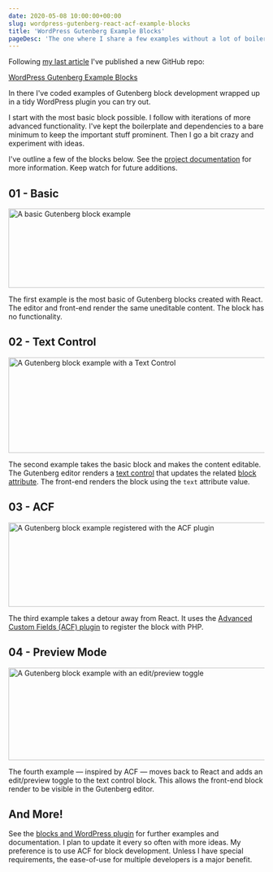 ```yaml
---
date: 2020-05-08 10:00:00+00:00
slug: wordpress-gutenberg-react-acf-example-blocks
title: 'WordPress Gutenberg Example Blocks'
pageDesc: 'The one where I share a few examples without a lot of boilerplate.'
---
```


Following [my last article](/2020/04/24/wordpress-gutenberg-react-and-advanced-custom-fields/) I've published a new GitHub repo:

[WordPress Gutenberg Example Blocks](https://github.com/dbushell/dbushell-gutenberg-example)

In there I've coded examples of Gutenberg block development wrapped up in a tidy WordPress plugin you can try out.

I start with the most basic block possible. I follow with iterations of more advanced functionality. I've kept the boilerplate and dependencies to a bare minimum to keep the important stuff prominent. Then I go a bit crazy and experiment with ideas.

I've outline a few of the blocks below. See the [project documentation](https://github.com/dbushell/dbushell-gutenberg-example/blob/master/README.md) for more information. Keep watch for future additions.

## 01 - Basic

<p class="b-post__image">
  <img loading="lazy" srcset="
    /images/blog/2020/gutenberg-01-basic@1x.png,
    /images/blog/2020/gutenberg-01-basic@2x.png 2x"
    src="/images/blog/2020/gutenberg-01-basic@1x.png"
    alt="A basic Gutenberg block example"
    width="688"
    height="156">
</p>

The first example is the most basic of Gutenberg blocks created with React. The editor and front-end render the same uneditable content. The block has no functionality.

## 02 - Text Control

<p class="b-post__image">
  <img loading="lazy" srcset="
    /images/blog/2020/gutenberg-02-text-control@1x.png,
    /images/blog/2020/gutenberg-02-text-control@2x.png 2x"
    src="/images/blog/2020/gutenberg-02-text-control@1x.png"
    alt="A Gutenberg block example with a Text Control"
    width="688"
    height="188">
</p>

The second example takes the basic block and makes the content editable. The Gutenberg editor renders a [text control](https://github.com/WordPress/gutenberg/tree/master/packages/components/src/text-control) that updates the related [block attribute](https://developer.wordpress.org/block-editor/developers/block-api/block-attributes/). The front-end renders the block using the `text` attribute value.

## 03 - ACF

<p class="b-post__image">
  <img loading="lazy"
    src="/images/blog/2020/gutenberg-03-acf.gif"
    alt="A Gutenberg block example registered with the ACF plugin"
    width="650"
    height="166">
</p>

The third example takes a detour away from React. It uses the [Advanced Custom Fields (ACF) plugin](https://www.advancedcustomfields.com/) to register the block with PHP.

## 04 - Preview Mode

<p class="b-post__image">
  <img loading="lazy"
    src="/images/blog/2020/gutenberg-04-preview-mode.gif"
    alt="A Gutenberg block example with an edit/preview toggle"
    width="650"
    height="182">
</p>

The fourth example — inspired by ACF — moves back to React and adds an edit/preview toggle to the text control block. This allows the front-end block render to be visible in the Gutenberg editor.

## And More!

See the [blocks and WordPress plugin](https://github.com/dbushell/dbushell-gutenberg-example) for further examples and documentation. I plan to update it every so often with more ideas. My preference is to use ACF for block development. Unless I have special requirements, the ease-of-use for multiple developers is a major benefit.
